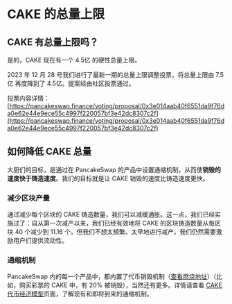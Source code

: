 # CAKE 的总量上限

## CAKE 有总量上限吗？

是的，CAKE 现在有一个 4.5亿 的硬性总量上限。

2023 年 12 月 28 号我们进行了最新一期的总量上限调整投票，将总量上限由 7.5亿 再度降到了 4.5亿。提案经由社区投票通过。

投票内容详情：\
[https://pancakeswap.finance/voting/proposal/0x3e014aab40f6551da9f76da0e62e44e9ece55c4997f220057bf3e42dc8307c2f](https://pancakeswap.finance/voting/proposal/0x3e014aab40f6551da9f76da0e62e44e9ece55c4997f220057bf3e42dc8307c2f)

## 如何降低 CAKE 总量

大厨们的目标，是通过在 PancakeSwap 的产品中设置通缩机制，从而使**销毁的速度快于铸造速度**。我们的目标就是让 CAKE 销毁的速度比铸造速度更快。

### 减少区块产量

通过减少每个区块的 CAKE 铸造数量，我们可以减缓通胀。这一点，我们已经实施过了：自从第一次减产以来，我们已经有效地将 CAKE 的区块铸造数量从每区块 40 个减少到 11.16 个。但我们不想太频繁、太早地进行减产，我们仍然需要激励用户们提供流动性。

### 通缩机制

PancakeSwap 内的每一个产品中，都内置了代币销毁机制（[查看燃烧地址](https://bscscan.com/token/0x0e09fabb73bd3ade0a17ecc321fd13a19e81ce82?a=0x000000000000000000000000000000000000dead)）（比如，购买彩票的 CAKE 中，有 20% 被销毁），当然还有更多。详情请查看 [CAKE 代币经济模型](cake-dai-bi-jing-ji-mo-xing.md)页面，了解现有和即将到来的通缩机制。
